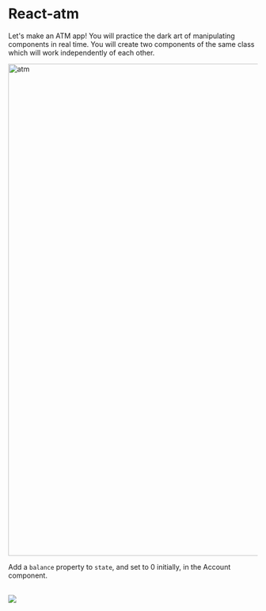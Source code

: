 # React-atm

Let's make an ATM app! You will practice the dark art of manipulating components in real time.  You will create two components of the same class which will work independently of each other. 

<img width="992" alt="atm" src="https://cloud.githubusercontent.com/assets/4304660/24376818/18c39a82-12f2-11e7-81e7-af618c22b3ed.png">

Add a `balance` property to `state`, and set to 0 initially, in the Account component.

<br>
<img src="https://media.giphy.com/media/26xBMuHu0ZFngH7Ta/giphy.gif">
<br>